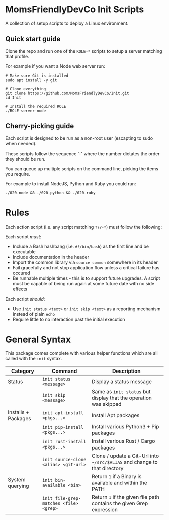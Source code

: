 MomsFriendlyDevCo Init Scripts
==============================
A collection of setup scripts to deploy a Linux environment.


Quick start guide
-----------------
Clone the repo and run one of the `ROLE-*` scripts to setup a server matching that profile.

For example if you want a Node web server run:

	# Make sure Git is installed
	sudo apt install -y git

	# Clone everything
	git clone https://github.com/MomsFriendlyDevCo/Init.git
	cd Init

	# Install the required ROLE
	./ROLE-server-node


Cherry-picking guide
--------------------
Each script is designed to be run as a non-root user (escapting to sudo when needed).

These scripts follow the sequence '<run order>-<item>' where the number dictates the order they should be run.

You can queue up multiple scripts on the command line, picking the items you require.

For example to install NodeJS, Python and Ruby you could run:

	./020-node && ./020-python && ./020-ruby


Rules
=====
Each action script (i.e. any script matching `???-*`) must follow the following:

Each script _must_:

* Include a Bash hashbang (i.e. `#!/bin/bash`) as the first line and be executable
* Include documentation in the header
* Import the common library via `source common` somewhere in its header
* Fail gracefully and not stop application flow unless a critical failure has occured
* Be runnable multiple times - this is to support future upgrades. A script must be capable of being run again at some future date with no side effects


Each script _should_:

* Use `init status <text>` or `init skip <text>` as a reporting mechanism instead of plain `echo`
* Require little to no interaction past the initial execution


General Syntax
==============
This package comes complete with various helper functions which are all called with the `init` syntax.

| Category            | Command                                | Description                                                               |
|---------------------|----------------------------------------|---------------------------------------------------------------------------|
| Status              | `init status <message>`                | Display a status message                                                  |
|                     | `init skip <message>`                  | Same as `init status` but display that the operation was skipped          |
| Installs + Packages | `init apt-install <pkgs...>`           | Install Apt packages                                                      |
|                     | `init pip-install <pkgs...>`           | Install various Python3 + Pip packages                                    |
|                     | `init rust-install <pkgs...>`          | Install various Rust / Cargo packages                                     |
|                     | `init source-clone <alias> <git-url>`  | Clone / update a Git-Url into `~/src/$ALIAS` and change to that directory |
| System querying     | `init bin-available <bin>`             | Return `1` if a Binary is available and within the PATH                   |
|                     | `init file-grep-matches <file> <grep>` | Return `1` if the given file path contains the given Grep expression      |
